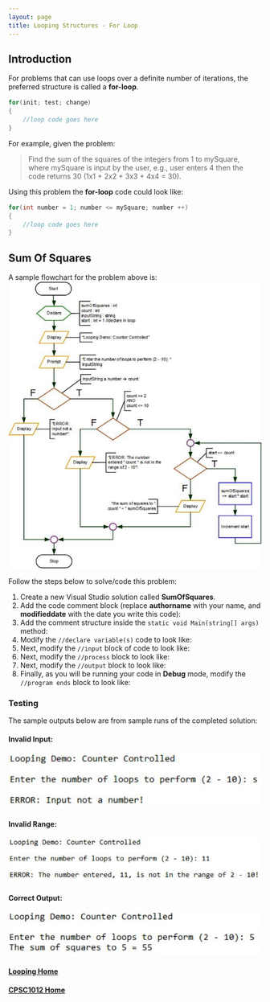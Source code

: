 ```yaml
---
layout: page
title: Looping Structures - For Loop
---
```


## Introduction
For problems that can use loops over a definite number of iterations, the preferred structure is called a **for-loop**.

```csharp
for(init; test; change)
{
    //loop code goes here
}
```

For example, given the problem:<br>
>Find the sum of the squares of the integers from 1 to mySquare, where mySquare is input by the user, e.g., user enters 4 then the code returns 30 (1x1 + 2x2 + 3x3 + 4x4 = 30).

Using this problem the **for-loop** code could look like:

```csharp
for(int number = 1; number <= mySquare; number ++)
{
    //loop code goes here
}
```

## Sum Of Squares
A sample flowchart for the problem above is:<br>
![flowchart_sum_squares](files/flowchart_sum_squares.jpg)

Follow the steps below to solve/code this problem:
1. Create a new Visual Studio solution called **SumOfSquares**.
2. Add the code comment block (replace **authorname** with your name, and **modifieddate** with the date you write this code):
3. Add the comment structure inside the `static void Main(string[] args)` method:
4. Modify the `//declare variable(s)` code to look like:
5. Next, modify the `//input` block of code to look like:
6. Next, modify the `//process` block to look like:
7. Next, modify the `//output` block to look like:
8. Finally, as you will be running your code in **Debug** mode, modify the `//program ends` block to look like:

### Testing
The sample outputs below are from sample runs of the completed solution:
#### Invalid Input:
![sum_squares_01](files/sum_squares_01.jpg)
#### Invalid Range:
![sum_squares_02](files/sum_squares_02.jpg)
#### Correct Output:
![sum_squares_03](files/sum_squares_03.jpg)

#### [Looping Home](index.md)
#### [CPSC1012 Home](../)